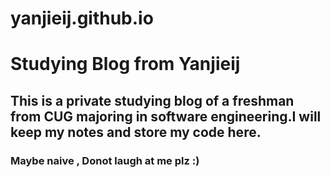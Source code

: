 # yanjieij.github.io
# Studying Blog from Yanjieij
## This is a private studying blog of a freshman from CUG majoring in software engineering.I will keep my notes and store my code here.
### Maybe naive , Donot laugh at me plz :)
